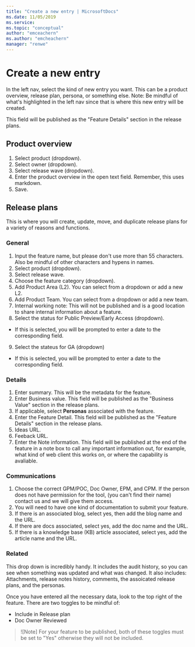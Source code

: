 ```yaml
---
title: "Create a new entry | MicrosoftDocs"
ms.date: 11/05/2019
ms.service: 
ms.topic: "conceptual"
author: "emceachern"
ms.author: "emcheachern"
manager: "renwe"
---
```


# Create a new entry

In the left nav, select the kind of new entry you want. This can be a product overview, release plan, persona, or something else. 
Note: Be mindful of what's highlighted in the left nav since that is where this new entry will be created.

This field will be published as the "Feature Details" section in the release plans.

## Product overview
1. Select product (dropdown).
2. Select owner (dropdown).
3. Select release wave (dropdown).
4. Enter the product overview in the open text field. Remember, this uses markdown.
5. Save.

## Release plans

This is where you will create, update, move, and duplicate release plans for a variety of reasons and functions.

### General 
1. Input the feature name, but please don't use more than 55 characters. Also be mindful of other characters and hypens in names. 
2. Select product (dropdown).
3. Select release wave.
4. Choose the feature category (dropdown).
5. Add Product Area (L2). You can select from a dropdown or add a new L2. 
6. Add Product Team. You can select from a dropdown or add a new team.
7. Internal working note: This will not be published and is a good location to share internal information about a feature. 
8. Select the status for Public Preview/Early Access (dropdown).
  * If this is selected, you will be prompted to enter a date to the corresponding field. 
9. Select the stateus for GA (dropdown)
  * If this is selected, you will be prompted to enter a date to the corresponding field. 

### Details 
1. Enter summary. This will be the metadata for the feature.
2. Enter Business value. This field will be published as the "Business Value" section in the release plans.
3. If applicable, select **Personas** associated with the feature.
4. Enter the Feature Detail. This field will be published as the "Feature Details" section in the release plans.
5. Ideas URL. <!--(what is this?)-->
6. Feeback URL. <!--(where do they find this?)-->
7. Enter the Note information. This field will be published at the end of the feature in a note box to call any important information out, for example, what kind of web client this works on, or where the capability is avaliable. 

### Communications
1. Choose the correct GPM/POC, Doc Owner, EPM, and CPM. If the person does not have permission for the tool, (you can't find their name) contact us and we will give them access. 
2. You will need to have one kind of documentation to submit your feature. 
3. If there is an associated blog, select yes, then add the blog name and the URL.
4. If there are docs associated, select yes, add the doc name and the URL.
5. If there is a knowledge base (KB) article associated, select yes, add the article name and the URL. 

### Related
This drop down is incredibly handy. It includes the audit history, so you can see when something was updated and what was changed. 
It also includes: Attachments, release notes history, comments, the assoicated release plans, and the personas. 

Once you have entered all the necessary data, look to the top right of the feature. There are two toggles to be mindful of: 
* Include in Release plan
* Doc Owner Reviewed

> ![Note]
> For your feature to be published, both of these toggles must be set to "Yes" otherwise they will not be included. 
